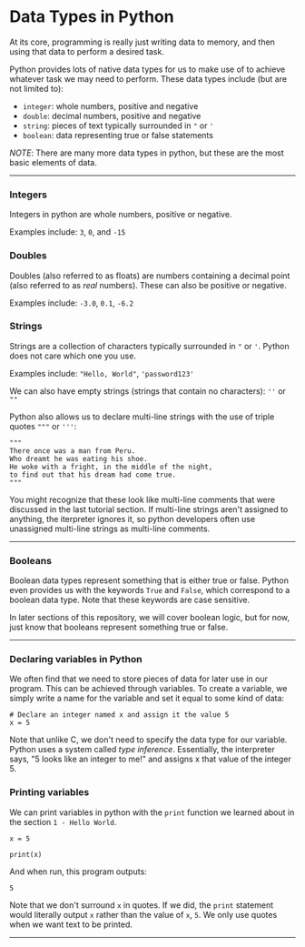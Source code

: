 # Data Types in Python

At its core, programming is really just writing data to memory, and then using that data to perform a desired task.

Python provides lots of native data types for us to make use of to achieve whatever task we may need to perform. These data types include (but are not limited to):

- ```integer```: whole numbers, positive and negative
- ```double```: decimal numbers, positive and negative
- ```string```: pieces of text typically surrounded in ```"``` or ```'```
- ```boolean```: data representing true or false statements

_NOTE_: There are many more data types in python, but these are the most basic elements of data.

---

### Integers

Integers in python are whole numbers, positive or negative.

Examples include: ```3```, ```0```, and ```-15```

### Doubles

Doubles (also referred to as floats) are numbers containing a decimal point (also referred to as _real_ numbers). These can also be positive or negative.

Examples include: ```-3.0```, ```0.1```, ```-6.2```

### Strings

Strings are a collection of characters typically surrounded in ```"``` or ```'```. Python does not care which one you use.

Examples include: ```"Hello, World"```, ```'password123'```

We can also have empty strings (strings that contain no characters): ```''``` or ```""```

Python also allows us to declare multi-line strings with the use of triple quotes ```"""``` or ```'''```:

```python3
"""
There once was a man from Peru.
Who dreamt he was eating his shoe.
He woke with a fright, in the middle of the night,
to find out that his dream had come true.
"""
```

You might recognize that these look like multi-line comments that were discussed in the last tutorial section. If multi-line strings aren't assigned to anything, the iterpreter ignores it, so python developers often use unassigned multi-line strings as multi-line comments.

---

### Booleans

Boolean data types represent something that is either true or false. Python even provides us with the keywords ```True``` and ```False```, which correspond to a boolean data type. Note that these keywords are case sensitive.

In later sections of this repository, we will cover boolean logic, but for now, just know that booleans represent something true or false.

---

### Declaring variables in Python

We often find that we need to store pieces of data for later use in our program. This can be achieved through variables. To create a variable, we simply write a name for the variable and set it equal to some kind of data:

```python3
# Declare an integer named x and assign it the value 5
x = 5
```

Note that unlike C, we don't need to specify the data type for our variable. Python uses a system called _type inference_. Essentially, the interpreter says, "5 looks like an integer to me!" and assigns x that value of the integer 5.

### Printing variables

We can print variables in python with the ```print``` function we learned about in the section ```1 - Hello World```.

```python3
x = 5

print(x)
```
And when run, this program outputs:
```
5
```

Note that we don't surround ```x``` in quotes. If we did, the ```print``` statement would literally output ```x``` rather than the value of ```x```, ```5```. We only use quotes when we want text to be printed.

---
